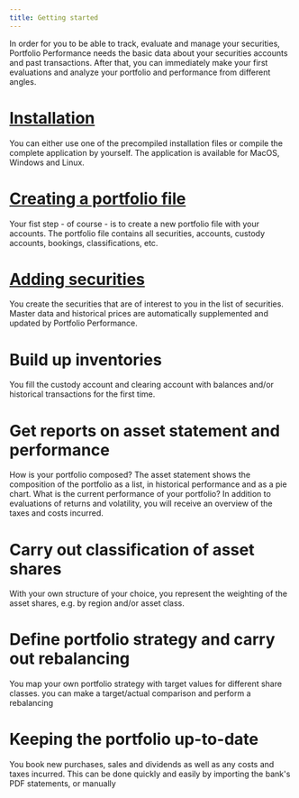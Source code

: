 ```yaml
---
title: Getting started
---
```


In order for you to be able to track, evaluate and manage your securities, Portfolio Performance needs the basic data about your securities accounts and past transactions. After that, you can immediately make your first evaluations and analyze your portfolio and performance from different angles.

# [Installation](installation.md)
You can either use one of the precompiled installation files or compile the complete application by yourself. The application is available for MacOS, Windows and Linux.

# [Creating a portfolio file](create-portfolio.md)
Your fist step - of course - is to create a new portfolio file with your accounts. The portfolio file contains all securities, accounts, custody accounts, bookings, classifications, etc.

# [Adding securities](adding-securities)
You create the securities that are of interest to you in the list of securities. Master data and historical prices are automatically supplemented and updated by Portfolio Performance.

# Build up inventories
You fill the custody account and clearing account with balances and/or historical transactions for the first time.

# Get reports on asset statement and performance
How is your portfolio composed? The asset statement shows the composition of the portfolio as a list, in historical performance and as a pie chart. What is the current performance of your portfolio? In addition to evaluations of returns and volatility, you will receive an overview of the taxes and costs incurred.

# Carry out classification of asset shares
With your own structure of your choice, you represent the weighting of the asset shares, e.g. by region and/or asset class.

# Define portfolio strategy and carry out rebalancing
You map your own portfolio strategy with target values for different share classes.
you can make a target/actual comparison and perform a rebalancing

# Keeping the portfolio up-to-date
You book new purchases, sales and dividends as well as any costs and taxes incurred. This can be done quickly and easily by importing the bank's PDF statements, or manually